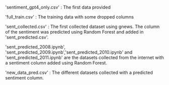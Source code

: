 'sentiment_gpt4_only.csv' : The first data provided

'full_train.csv' : The training data with some dropped columns

'sent_collected.csv' : The first collected dataset using gnews. The column of the sentiment was predicted using Random Forest and added in 'sent_predicted.csv'.

'sent_predicted_2008.ipynb', 'sent_predicted_2009.ipynb','sent_predicted_2010.ipynb' and 'sent_predicted_2011.ipynb' are the datasets collected from the internet with a sentiment column added using Random Forest.

'new_data_pred.csv' : The different datasets collected with a predicted sentiment column. 
